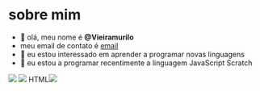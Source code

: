 # sobre mim
- 👋 olá, meu nome é **@Vieiramurilo** 
- meu email de contato é [email](murilo.vieira.souza@escola.pr.gov.br)
- 👀 eu estou interessado em aprender a programar novas linguagens
- 🌱 eu estou  a programar recentimente  a linguagem JavaScript Scratch

![](https://img.shields.io/badge/Scratch-4D97FF?style=for-the-badge&logo=Scratch&logoColor=white)
![](https://img.shields.io/badge/JavaScript-323330?style=for-the-badge&logo=javascript&logoColor=F7DF1E)
HTML<img src="https://img.shields.io/badge/Scratch-4D97FF?style=for-the-badge&logo=Scratch&logoColor=white" />

 
